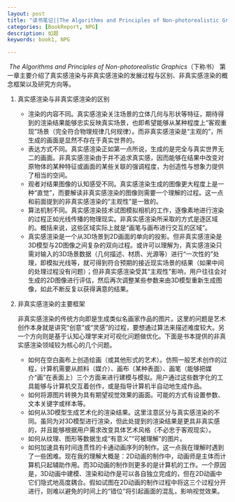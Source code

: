```yaml
---
layout: post
title: "读书笔记||The Algorithms and Principles of Non-photorealistic Graphics 1"
categories: [BookReport, NPG]
description: 如题
keywords: book1, NPG

---
```


​	*The Algorithms and Principles of Non-photorealistic Graphics*（下称书） 第一章主要介绍了真实感渲染与非真实感渲染的发展过程与区别、非真实感渲染的概念框架以及研究方向等。

1. 真实感渲染与非真实感渲染的区别

   - 渲染的内容不同。真实感渲染关注场景的立体几何与形状等特征，期待得到的渲染结果能够忠实反映真实场景，也即希望能够从某种程度上“客观重现”场景（完全符合物理规律几何规律）。而非真实感渲染是“主观的”，所生成的画面是显然不存在于真实世界的。
   - 表达方式不同。真实感渲染正如第一点所说，生成的是完全与真实世界无二的画面。非真实感渲染由于并不追求真实感，因而能够在结果中改变对原物体的某种特征或画面的某些关联的强调程度，为创造性与想象力提供了相当的空间。
   - 观者对结果图像的认知感受不同。真实感渲染生成的图像更大程度上是一种“直觉”，而要解读非真实感渲染的图像则需要一个理解的过程。这一点和前面提到的非真实感渲染的“主观性”是一致的。
   - 算法机制不同。真实感渲染技术试图模拟相机的工作，逐像素地进行渲染的过程正如光线传播的物理现实。非真实感渲染所采取的方式是逐区域的。概括来说，这些区域实际上就是“画笔与画布进行交互的区域”。
   - 真实感渲染是一个从3D场景到2D画面的单向的投影。但非真实感渲染是3D模型与2D图像之间复杂的双向过程。或许可以理解为，真实感渲染只需对输入的3D场景数据（几何描述、材质、光源等）进行“一次性的”处理，即模拟光线等，就可得到符合预期的接近现实场景的结果（如果中间的处理过程没有问题）；但非真实感渲染受其“主观性”影响，用户往往会对生成的2D图像进行评估，然后再次调整某些参数来由3D模型重新生成图像，如此不断反复以获得满意的结果。

2. 非真实感渲染的主要框架

   非真实感渲染的传统方向即是生成类似名画家作品的图片。这里的问题是艺术创作本身就是讲究“创意”或“灵感”的过程，要想通过算法来描述难度较大。另一个方向则是基于认知心理学来对可视化问题做优化。下面是书本提供的非真实感渲染领域较为核心的几个问题。

   - 如何在空白画布上创造绘画（或其他形式的艺术）。仿照一般艺术创作的过程，计算机需要从颜料（媒介）、画布（某种表面）、画笔（能够把媒介“画”在表面上）三个方面来进行建模与模拟。用户通过这些数字化的工具能够与计算机交互着创作，或是指导计算机半自动地生成作品。
   - 如何将源图片转换为具有期望视觉效果的画面。可能的方式有设置参数、文本关键字或样本等。
   - 如何从3D模型生成艺术化的渲染结果。这里注意区分与真实感渲染的不同。虽同为对3D模型进行渲染，但此处提到的渲染结果是更具非真实感的，并且能够根据用户需求改变具体艺术风格（不必忠于客观现实）。
   - 如何从纹理、图形等数据生成“有意义”“可被理解”的图片。
   - 如何加速具有时间连贯性的卡通动画序列的制作。这一点我在理解时遇到了一些困难。现在我的理解大概是：2D动画的制作中，动画师是主体而计算机只起辅助作用。而3D动画的制作则更多的是计算机的工作。一个原因是，3D动画中建模、渲染和动作是可以各自独立完成的，但在2D动画中它们隐式地高度耦合。假如试图在2D动画的制作过程中将这三个过程分开进行，则难以避免的时间上的“错位”将引起画面的混乱，影响视觉效果。



